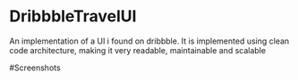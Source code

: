 # DribbbleTravelUI
 An implementation of a UI i found on dribbble. It is implemented using clean code architecture, making it very readable, maintainable and scalable

#Screenshots

